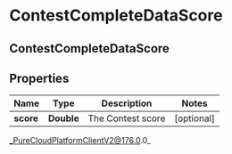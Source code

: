 # ContestCompleteDataScore

## ContestCompleteDataScore

## Properties

|Name | Type | Description | Notes|
|------------ | ------------- | ------------- | -------------|
| **score** | **Double** | The Contest score | [optional] |



_PureCloudPlatformClientV2@176.0.0_

